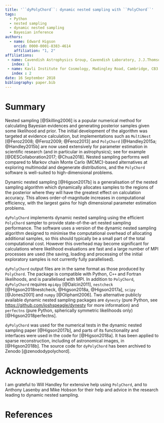 ```yaml
---
title: '``dyPolyChord``: dynamic nested sampling with ``PolyChord``'
tags:
  - Python
  - nested sampling
  - dynamic nested sampling
  - Bayesian inference
authors:
  - name: Edward Higson
    orcid: 0000-0001-8383-4614
    affiliation: "1, 2"
affiliations:
 - name: Cavendish Astrophysics Group, Cavendish Laboratory, J.J.Thomson Avenue, Cambridge, CB3 0HE, UK
   index: 1
 - name: Kavli Institute for Cosmology, Madingley Road, Cambridge, CB3 0HA, UK
   index : 2
date: 16 September 2018
bibliography: paper.bib
---
```


# Summary

Nested sampling [@Skilling2006] is a popular numerical method for calculating Bayesian evidences and generating posterior samples given some likelihood and prior.
The initial development of the algorithm was targeted at evidence calculation, but implementations such as ``MultiNest`` [@Feroz2008; @Feroz2009; @Feroz2013] and ``PolyChord`` [@Handley2015a; @Handley2015b] are now used extensively for parameter estimation in scientific research (and in particular in astrophysics); see for example [@DESCollaboration2017; @Chua2018].
Nested sampling performs well compared to Markov chain Monte Carlo (MCMC)-based alternatives at exploring multimodal and degenerate distributions, and the ``PolyChord`` software is well-suited to high-dimensional problems.

Dynamic nested sampling [@Higson2017b] is a generalisation of the nested sampling algorithm which dynamically allocates samples to the regions of the posterior where they will have the greatest effect on calculation accuracy. This allows order-of-magnitude increases in computational efficiency, with the largest gains for high dimensional parameter estimation problems.

``dyPolyChord`` implements dynamic nested sampling using the efficient ``PolyChord`` sampler to provide state-of-the-art nested sampling performance.
The software uses a version of the dynamic nested sampling algorithm designed to minimise the computational overhead of allocating additional samples, so this should typically be a small part of the total computational cost.
However this overhead may become significant for calculations where likelihood evaluations are fast and a large number of MPI processes are used (the saving, loading and processing of the initial exploratory samples is not currently fully parallelised).

``dyPolyChord`` output files are in the same format as those produced by ``PolyChord``.
The package is compatible with Python, C``++`` and Fortran likelihoods, and is parallelised with MPI.
In addition to ``PolyChord``, ``dyPolyChord`` requires ``mpi4py`` [@Dalcin2011], ``nestcheck`` [@Higson2018nestcheck, @Higson2018a, @Higson2017a], ``scipy`` [@Jones2001] and ``numpy`` [@Oliphant2006].
Two alternative publicly available dynamic nested sampling packages are ``dynesty`` (pure Python, see <https://github.com/joshspeagle/dynesty> for more information) and ``perfectns`` (pure Python, spherically symmetric likelihoods only) [@Higson2018perfectns].

``dyPolyChord`` was used for the numerical tests in the dynamic nested sampling paper [@Higson2017b], and parts of its functionality and interfaces were used in the code for [@Higson2018a].
It has been applied to sparse reconstruction, including of astronomical images, in [@Higson2018b].
The source code for ``dyPolyChord`` has been archived to Zenodo [@zenododypolychord].

# Acknowledgements

I am grateful to Will Handley for extensive help using ``PolyChord``, and to Anthony Lasenby and Mike Hobson for their help and advice in the research leading to dynamic nested sampling.

# References
